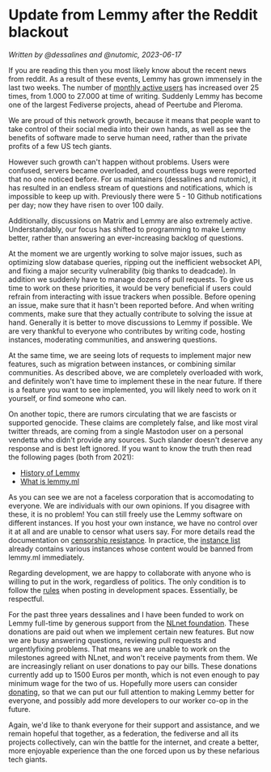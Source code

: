 # Update from Lemmy after the Reddit blackout

_Written by @dessalines and @nutomic, 2023-06-17_

If you are reading this then you most likely know about the recent news from reddit. As a result of these events, Lemmy has grown immensely in the last two weeks. The number of [monthly active users](https://the-federation.info/lemmy) has increased over 25 times, from 1.000 to 27.000 at time of writing. Suddenly Lemmy has become one of the largest Fediverse projects, ahead of Peertube and Pleroma.

We are proud of this network growth, because it means that people want to take control of their social media into their own hands, as well as see the benefits of software made to serve human need, rather than the private profits of a few US tech giants.

However such growth can't happen without problems. Users were confused, servers became overloaded, and countless bugs were reported that no one noticed before. For us maintainers (dessalines and nutomic), it has resulted in an endless stream of questions and notifications, which is impossible to keep up with. Previously there were 5 - 10 Github notifications per day; now they have risen to over 100 daily.

Additionally, discussions on Matrix and Lemmy are also extremely active. Understandably, our focus has shifted to programming to make Lemmy better, rather than answering an ever-increasing backlog of questions.

At the moment we are urgently working to solve major issues, such as optimizing slow database queries, ripping out the inefficient websocket API, and fixing a major security vulnerability (big thanks to deadcade). In addition we suddenly have to manage dozens of pull requests. To give us time to work on these priorities, it would be very beneficial if users could refrain from interacting with issue trackers when possible. Before opening an issue, make sure that it hasn't been reported before. And when writing comments, make sure that they actually contribute to solving the issue at hand. Generally it is better to move discussions to Lemmy if possible. We are very thankful to everyone who contributes by writing code, hosting instances, moderating communities, and answering questions.

At the same time, we are seeing lots of requests to implement major new features, such as migration between instances, or combining similar communities. As described above, we are completely overloaded with work, and definitely won't have time to implement these in the near future. If there is a feature you want to see implemented, you will likely need to work on it yourself, or find someone who can.

On another topic, there are rumors circulating that we are fascists or supported genocide. These claims are completely false, and like most viral twitter threads, are coming from a single Mastodon user on a personal vendetta who didn't provide any sources. Such slander doesn't deserve any response and is best left ignored. If you want to know the truth then read the following pages (both from 2021):
- [History of Lemmy](https://join-lemmy.org/docs/en/users/07-history-of-lemmy.html)
- [What is lemmy.ml](https://lemmy.ml/post/70280)

As you can see we are not a faceless corporation that is accomodating to everyone. We are individuals with our own opinions. If you disagree with these, it is no problem! You can still freely use the Lemmy software on different instances. If you host your own instance, we have no control over it at all and are unable to censor what users say. For more details read the documentation on [censorship resistance](https://join-lemmy.org/docs/en/users/05-censorship-resistance.html). In practice, the [instance list](https://join-lemmy.org/instances) already contains various instances whose content would be banned from lemmy.ml immediately.

Regarding development, we are happy to collaborate with anyone who is willing to put in the work, regardless of politics. The only condition is to follow the [rules](https://join-lemmy.org/docs/en/code_of_conduct.html) when posting in development spaces. Essentially, be respectful.

For the past three years dessalines and I have been funded to work on Lemmy full-time by generous support from the [NLnet foundation](https://nlnet.nl/).
These donations are paid out when we implement certain new features. But now we are busy answering questions, reviewing pull requests and urgentlyfixing problems. That means we are unable to work on the milestones agreed with NLnet, and won't receive payments from them. We are increasingly reliant on user donations to pay our bills. These donations currently add up to 1500 Euros per month, which is not even enough to pay minimum wage for the two of us. Hopefully more users can consider [donating](https://join-lemmy.org/donate), so that we can put our full attention to making Lemmy better for everyone, and possibly add more developers to our worker co-op in the future.

Again, we'd like to thank everyone for their support and assistance, and we remain hopeful that together, as a federation, the fediverse and all its projects collectively, can win the battle for the internet, and create a better, more enjoyable experience than the one forced upon us by these nefarious tech giants.

